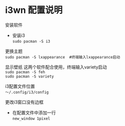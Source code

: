 
i3wn 配置说明
===========


安装软件  
- 安装i3  
`sudo pacman -S i3  `

更换主题  
`sudo pacman -S lxappearance  #终端输入lxappearance启动`  

显示壁纸 这两个软件配合使用，终端输入variety启动   
`sudo pacman -S feh`  
`sudo pacman -S variety`    

i3配置文件位置  
`～/.config/i3/config`  

更改i3窗口没有边框  
- 在配置文件中添加一行  
`new_window 1pixel`  

